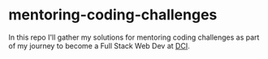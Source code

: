 # mentoring-coding-challenges
In this repo I'll gather my solutions for mentoring coding challenges as part of my journey to become a Full Stack Web Dev at [DCI](https://digitalcareerinstitute.org/courses/web-development/).
